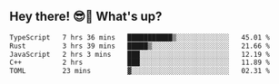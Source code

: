 ## Hey there! 😎👋 What's up?

<!--START_SECTION:waka-->

```txt
TypeScript   7 hrs 36 mins   ███████████▒░░░░░░░░░░░░░   45.01 %
Rust         3 hrs 39 mins   █████▒░░░░░░░░░░░░░░░░░░░   21.66 %
JavaScript   2 hrs 3 mins    ███░░░░░░░░░░░░░░░░░░░░░░   12.19 %
C++          2 hrs           ███░░░░░░░░░░░░░░░░░░░░░░   11.89 %
TOML         23 mins         ▓░░░░░░░░░░░░░░░░░░░░░░░░   02.31 %
```

<!--END_SECTION:waka-->
